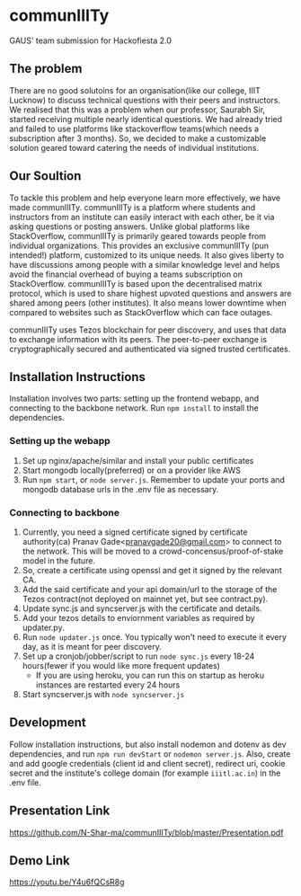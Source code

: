 # communIIITy
GAUS' team submission for Hackofiesta 2.0

## The problem
There are no good solutoins for an organisation(like our college, IIIT Lucknow) to discuss technical questions with their peers and instructors. We realised that this was a problem when our professor, Saurabh Sir, started receiving multiple nearly identical questions. We had already tried and failed to use platforms like stackoverflow teams(which needs a subscription after 3 months). So, we decided to make a customizable solution geared toward catering the needs of individual institutions.

## Our Soultion
To tackle this problem and help everyone learn more effectively, we have made communIIITy. communIIITy is a platform where students and instructors from an institute can easily interact with each other, be it via asking questions or posting answers. Unlike global platforms like StackOverflow, communIIITy is primarily geared towards people from individual organizations. This provides an exclusive communIIITy (pun intended!) platform, customized to its unique needs. It also gives liberty to have discussions among people with a similar knowledge level and helps avoid the financial overhead of buying a teams subscription on StackOverflow. communIIITy is based upon the decentralised matrix protocol, which is used to share highest upvoted questions and answers are shared among peers (other institutes). It also means lower downtime when compared to websites such as StackOverflow which can face outages.

communIIITy uses Tezos blockchain for peer discovery, and uses that data to exchange information with its peers. The peer-to-peer exchange is cryptographically secured and authenticated via signed trusted certificates.

## Installation Instructions
Installation involves two parts: setting up the frontend webapp, and connecting to the backbone network. Run `npm install` to install the dependencies.

### Setting up the webapp
1. Set up nginx/apache/similar and install your public certificates
1. Start mongodb locally(preferred) or on a provider like AWS
1. Run `npm start`, or `node server.js`. Remember to update your ports and mongodb database urls in the .env file as necessary.

### Connecting to backbone
1. Currently, you need a signed certificate signed by certificate authority(ca) Pranav Gade\<pranavgade20@gmail.com\> to connect to the network. This will be moved to a crowd-concensus/proof-of-stake model in the future.
1. So, create a certificate using openssl and get it signed by the relevant CA.
1. Add the said certificate and your api domain/url to the storage of the Tezos contract(not deployed on mainnet yet, but see contract.py).
1. Update sync.js and syncserver.js with the certificate and details.
1. Add your tezos details to enviornment variables as required by updater.py.
1. Run `node updater.js` once. You typically won't need to execute it every day, as it is meant for peer discovery.
1. Set up a cronjob/jobber/script to run `node sync.js` every 18-24 hours(fewer if you would like more frequent updates)
    * If you are using heroku, you can run this on startup as heroku instances are restarted every 24 hours
1. Start syncserver.js with `node syncserver.js`

## Development

Follow installation instructions, but also install nodemon and dotenv as dev dependencies, and run `npm run devStart` or `nodemon server.js`. Also, create and add google credentials (client id and client secret), redirect uri, cookie secret and the institute's college domain (for example `iiitl.ac.in`) in the .env file.

## Presentation Link
https://github.com/N-Shar-ma/communIIITy/blob/master/Presentation.pdf

## Demo Link
https://youtu.be/Y4u6fQCsR8g
